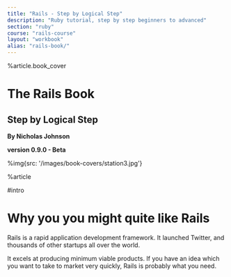 ```yaml
---
title: "Rails - Step by Logical Step"
description: "Ruby tutorial, step by step beginners to advanced"
section: "ruby"
course: "rails-course"
layout: "workbook"
alias: "rails-book/"
---
```


%article.book_cover


# The Rails Book

## Step by Logical Step

**By Nicholas Johnson**

**version 0.9.0 - Beta**

%img{src: '/images/book-covers/station3.jpg'}

%article

#intro


# Why you you might quite like Rails

Rails is a rapid application development framework. It launched Twitter, and thousands of other startups all over the world.

It excels at producing minimum viable products. If you have an idea which you want to take to market very quickly, Rails is probably what you need.
